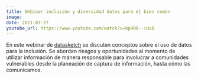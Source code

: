 ```yaml
---
title: Webinar inclusión y diversidad datos para el bien común
image: 
date: 2021-07-27
youtube_url: https://www.youtube.com/watch?v=bpHO0--iHv8
---
```


En este webinar de [datasketch](http://datasketch.co) se discuten conceptos sobre el uso de datos para la inclusión. Se abordan riesgos y oportunidades al momento de utilizar información de manera responsable para involucrar a comunidades vulnerables desde la planeación de captura de información, hasta cómo las comunicamos. 

